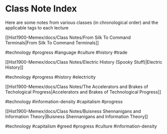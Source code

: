 # Class Note Index

Here are some notes from various classes (in chronological order) 
and the applicable tags to each lecture

[[Hist1900-Memex/docs/Class Notes/From Silk To Command Terminals|From Silk To Command Terminals]]

 #technology #progress #language  #culture #history #trade

[[Hist1900-Memex/docs/Class Notes/Electric History (Spooky Stuff)|Electric History]]

 #technology #progress #history #electricity

[[Hist1900-Memex/docs/Class Notes/The Accelerators and Brakes of Techological Progress|Accelerators and Brakes of Technological Progress]]

 #technology #information-density #capitalism #progress 

[[Hist1900-Memex/docs/Class Notes/Buisness Shennanigans and Information Theory|Buisness Shennanigans and Information Theory]]

 #technology #capitalism #greed #progress #culture #information-density 
